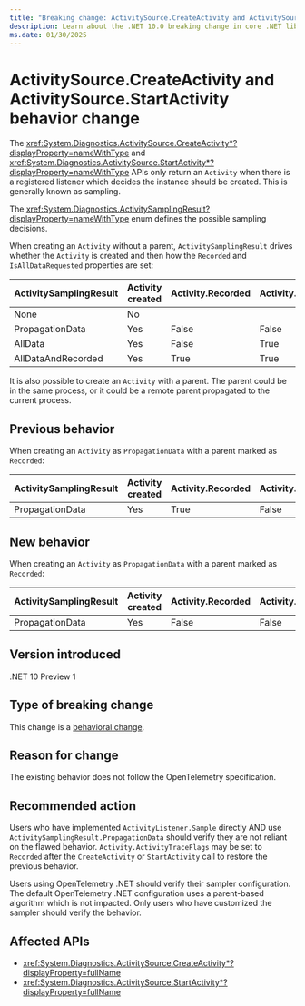 ```yaml
---
title: "Breaking change: ActivitySource.CreateActivity and ActivitySource.StartActivity behavior changes"
description: Learn about the .NET 10.0 breaking change in core .NET libraries where ActivitySource.CreateActivity and ActivitySource.StartActivity behavior is modified.
ms.date: 01/30/2025
---
```

# ActivitySource.CreateActivity and ActivitySource.StartActivity behavior change

The <xref:System.Diagnostics.ActivitySource.CreateActivity*?displayProperty=nameWithType> and <xref:System.Diagnostics.ActivitySource.StartActivity*?displayProperty=nameWithType> APIs only return an `Activity` when there is a registered listener which decides the instance should be created. This is generally known as sampling.

The <xref:System.Diagnostics.ActivitySamplingResult?displayProperty=nameWithType> enum defines the possible sampling decisions.

When creating an `Activity` without a parent, `ActivitySamplingResult` drives whether the `Activity` is created and then how the `Recorded` and `IsAllDataRequested` properties are set:

|ActivitySamplingResult|Activity created|Activity.Recorded|Activity.IsAllDataRequested|
|---|---|---|---|
|None|No|||
|PropagationData|Yes|False|False|
|AllData|Yes|False|True|
|AllDataAndRecorded|Yes|True|True|

It is also possible to create an `Activity` with a parent. The parent could be in the same process, or it could be a remote parent propagated to the current process.

## Previous behavior

When creating an `Activity` as `PropagationData` with a parent marked as `Recorded`:

|ActivitySamplingResult|Activity created|Activity.Recorded|Activity.IsAllDataRequested|
|---|---|---|---|
|PropagationData|Yes|True|False|

## New behavior

When creating an `Activity` as `PropagationData` with a parent marked as `Recorded`:

|ActivitySamplingResult|Activity created|Activity.Recorded|Activity.IsAllDataRequested|
|---|---|---|---|
|PropagationData|Yes|False|False|

## Version introduced

.NET 10 Preview 1

## Type of breaking change

This change is a [behavioral change](../../categories.md#behavioral-change).

## Reason for change

The existing behavior does not follow the OpenTelemetry specification.

## Recommended action

Users who have implemented `ActivityListener.Sample` directly AND use `ActivitySamplingResult.PropagationData` should verify they are not reliant on the flawed behavior. `Activity.ActivityTraceFlags` may be set to `Recorded` after the `CreateActivity` or `StartActivity` call to restore the previous behavior.

Users using OpenTelemetry .NET should verify their sampler configuration. The default OpenTelemetry .NET configuration uses a parent-based algorithm which is not impacted. Only users who have customized the sampler should verify the behavior.

## Affected APIs

- <xref:System.Diagnostics.ActivitySource.CreateActivity*?displayProperty=fullName>
- <xref:System.Diagnostics.ActivitySource.StartActivity*?displayProperty=fullName>
